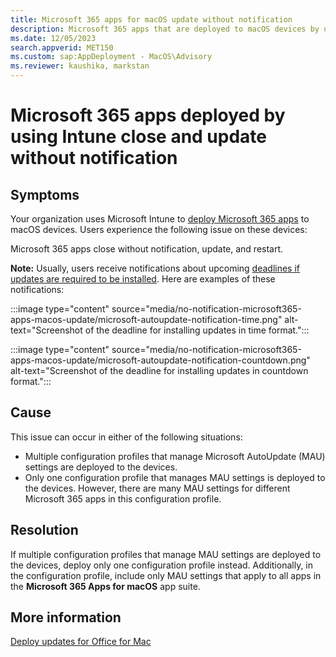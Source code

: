 ```yaml
---
title: Microsoft 365 apps for macOS update without notification
description: Microsoft 365 apps that are deployed to macOS devices by using Intune close and update without notification.
ms.date: 12/05/2023
search.appverid: MET150
ms.custom: sap:AppDeployment - MacOS\Advisory
ms.reviewer: kaushika, markstan
---
```

# Microsoft 365 apps deployed by using Intune close and update without notification

## Symptoms

Your organization uses Microsoft Intune to [deploy Microsoft 365 apps](/mem/intune/apps/apps-add-office365-macos) to macOS devices. Users experience the following issue on these devices:

Microsoft 365 apps close without notification, update, and restart.

**Note:** Usually, users receive notifications about upcoming [deadlines if updates are required to be installed](/deployoffice/mac/mau-deadline). Here are examples of these notifications:

:::image type="content" source="media/no-notification-microsoft365-apps-macos-update/microsoft-autoupdate-notification-time.png" alt-text="Screenshot of the deadline for installing updates in time format.":::

:::image type="content" source="media/no-notification-microsoft365-apps-macos-update/microsoft-autoupdate-notification-countdown.png" alt-text="Screenshot of the deadline for installing updates in countdown format.":::

## Cause

This issue can occur in either of the following situations:

- Multiple configuration profiles that manage Microsoft AutoUpdate (MAU) settings are deployed to the devices.
- Only one configuration profile that manages MAU settings is deployed to the devices. However, there are many MAU settings for different Microsoft 365 apps in this configuration profile.

## Resolution

If multiple configuration profiles that manage MAU settings are deployed to the devices, deploy only one configuration profile instead. Additionally, in the configuration profile, include only MAU settings that apply to all apps in the **Microsoft 365 Apps for macOS** app suite.

## More information

[Deploy updates for Office for Mac](/deployoffice/mac/deploy-updates-for-office-for-mac)
